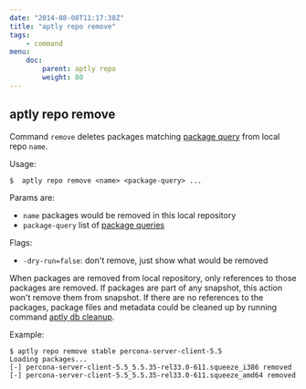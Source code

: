 ```yaml
---
date: "2014-08-08T11:17:38Z"
title: "aptly repo remove"
tags:
    - command
menu:
    doc:
        parent: aptly repo
        weight: 80
---
```


aptly repo remove
-----------------

Command `remove` deletes packages matching [package
query](#package-query) from local repo `name`.

Usage:

    $  aptly repo remove <name> <package-query> ...

Params are:

-   `name` packages would be removed in this local repository
-   `package-query` list of [package queries](#package-query)

Flags:

-   `-dry-run=false`: don't remove, just show what would be removed

When packages are removed from local repository, only references to
those packages are removed. If packages are part of any snapshot, this
action won't remove them from snapshot. If there are no references to
the packages, package files and metadata could be cleaned up by running
command [aptly db cleanup](#aptly-db-cleanup).

Example:

    $ aptly repo remove stable percona-server-client-5.5
    Loading packages...
    [-] percona-server-client-5.5_5.5.35-rel33.0-611.squeeze_i386 removed
    [-] percona-server-client-5.5_5.5.35-rel33.0-611.squeeze_amd64 removed

 